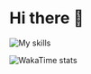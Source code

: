 # Hi there 🔆

![My skills](https://skillicons.dev/icons?i=angular,ts,tailwind,dotnet,cs,docker,postgres,rider,webstorm&theme=light)

![WakaTime stats](https://github-readme-stats.vercel.app/api/wakatime?username=p_gaspar&layout=compact&hide_title=false&custom_title=🕒&langs_count=10&line_height=12&show_icons=true&border_color=2f353d&bg_color=010409&text_color=f0f6fc&border_radius=12)
